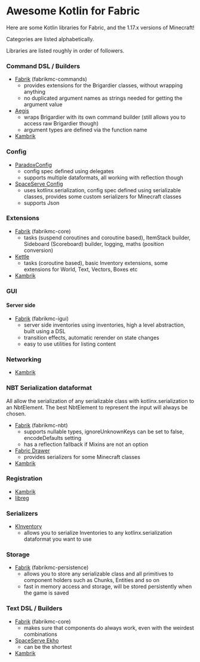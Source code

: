 
# Awesome Kotlin for Fabric

Here are some Kotlin libraries for Fabric, and the 1.17.x versions of Minecraft!

Categories are listed alphabetically. 

Libraries are listed roughly in order of followers.

### Command DSL / Builders

* [Fabrik](https://github.com/jakobkmar/fabrikmc) (fabrikmc-commands)
  - provides extensions for the Brigardier classes, without wrapping anything
  - no duplicated argument names as strings needed for getting the argument value
* [Aegis](https://github.com/P03W/Aegis)
  - wraps Brigardier with its own command builder (still allows you to access raw Brigardier though)
  - argument types are defined via the function name
* [Kambrik](https://github.com/ejektaflex/Kambrik)

### Config
* [ParadoxConfig](https://github.com/RedstoneParadox/ParadoxConfig)
  - config spec defined using delegates
  - supports multiple dataformats, all working with reflection though
* [SpaceServe Config](https://github.com/SpaceServe/spaceserve-config)
  - uses kotlinx.serialization, config spec defined using serializable classes, provides some custom serializers for Minecraft classes
  - supports Json

### Extensions
* [Fabrik](https://github.com/jakobkmar/fabrikmc) (fabrikmc-core)
  - tasks (suspend coroutines and coroutine based), ItemStack builder, Sideboard (Scoreboard) builder, logging, maths (position conversion)
* [Kettle](https://github.com/Cypher121/kettle)
  - tasks (coroutine based), basic Inventory extensions, some extensions for World, Text, Vectors, Boxes etc
* [Kambrik](https://github.com/ejektaflex/Kambrik)

### GUI

#### Server side

* [Fabrik](https://github.com/jakobkmar/fabrikmc) (fabrikmc-igui)
  - server side inventories using inventories, high a level abstraction, built using a DSL
  - transition effects, automatic rerender on state changes
  - easy to use utilities for listing content 

### Networking
* [Kambrik](https://github.com/ejektaflex/Kambrik)

### NBT Serialization dataformat

All allow the serialization of any serializable class with kotlinx.serialization to an NbtElement. The best NbtElement to represent the input will always be chosen.

* [Fabrik](https://github.com/jakobkmar/fabrikmc) (fabrikmc-nbt)
  - supports nullable types, ignoreUnknownKeys can be set to false, encodeDefaults setting
  - has a reflection fallback if Mixins are not an option
* [Fabric Drawer](https://github.com/natanfudge/Fabric-Drawer)
  - provides serializers for some Minecraft classes
* [Kambrik](https://github.com/ejektaflex/Kambrik)

### Registration

* [Kambrik](https://github.com/ejektaflex/Kambrik)
* [libreg](https://github.com/CursedMC/libreg)

### Serializers
* [KInventory](https://github.com/CmdrNorthpaw/kinventory)
  - allows you to serialize Inventories to any kotlinx.serialization dataformat you want to use

### Storage

* [Fabrik](https://github.com/jakobkmar/fabrikmc) (fabrikmc-persistence)
  - allows you to store any serializable class and all primitives to component holders such as Chunks, Entities and so on
  - fast in memory access and storage, will be stored persistently when the game is saved

### Text DSL / Builders

* [Fabrik](https://github.com/jakobkmar/fabrikmc) (fabrikmc-core)
  - makes sure that components do always work, even with the weirdest combinations
* [SpaceServe Ekho](https://github.com/SpaceServe/spaceserve-ekho)
  - can be the shortest
* [Kambrik](https://github.com/ejektaflex/Kambrik)
